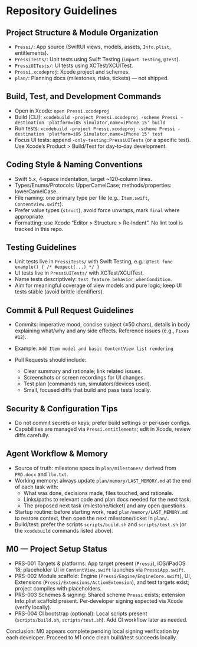 # Repository Guidelines

## Project Structure & Module Organization
- `Pressi/`: App source (SwiftUI views, models, assets, `Info.plist`, entitlements).
- `PressiTests/`: Unit tests using Swift Testing (`import Testing`, `@Test`).
- `PressiUITests/`: UI tests using XCTest/XCUITest.
- `Pressi.xcodeproj`: Xcode project and schemes.
- `plan/`: Planning docs (milestones, risks, tickets) — not shipped.

## Build, Test, and Development Commands
- Open in Xcode: `open Pressi.xcodeproj`
- Build (CLI): `xcodebuild -project Pressi.xcodeproj -scheme Pressi -destination 'platform=iOS Simulator,name=iPhone 15' build`
- Run tests: `xcodebuild -project Pressi.xcodeproj -scheme Pressi -destination 'platform=iOS Simulator,name=iPhone 15' test`
- Focus UI tests: append `-only-testing:PressiUITests` (or a specific test).
Use Xcode’s Product > Build/Test for day‑to‑day development.

## Coding Style & Naming Conventions
- Swift 5.x, 4‑space indentation, target ~120‑column lines.
- Types/Enums/Protocols: UpperCamelCase; methods/properties: lowerCamelCase.
- File naming: one primary type per file (e.g., `Item.swift`, `ContentView.swift`).
- Prefer value types (`struct`), avoid force unwraps, mark `final` where appropriate.
- Formatting: use Xcode “Editor > Structure > Re‑Indent”. No lint tool is tracked in this repo.

## Testing Guidelines
- Unit tests live in `PressiTests/` with Swift Testing, e.g.:
  `@Test func example() { /* #expect(...) */ }`
- UI tests live in `PressiUITests/` with XCTest/XCUITest.
- Name tests descriptively: `test_feature_behavior_whenCondition`.
- Aim for meaningful coverage of view models and pure logic; keep UI tests stable (avoid brittle identifiers).

## Commit & Pull Request Guidelines
- Commits: imperative mood, concise subject (≤50 chars), details in body explaining what/why and any side effects. Reference issues (e.g., `Fixes #12`).
- Example:
  `Add Item model and basic ContentView list rendering`

- Pull Requests should include:
  - Clear summary and rationale; link related issues.
  - Screenshots or screen recordings for UI changes.
  - Test plan (commands run, simulators/devices used).
  - Small, focused diffs that build and pass tests locally.

## Security & Configuration Tips
- Do not commit secrets or keys; prefer build settings or per‑user configs.
- Capabilities are managed via `Pressi.entitlements`; edit in Xcode, review diffs carefully.

## Agent Workflow & Memory
- Source of truth: milestone specs in `plan/milestones/` derived from `PRD.docx` and `llm.txt`.
- Working memory: always update `plan/memory/LAST_MEMORY.md` at the end of each task with:
  - What was done, decisions made, files touched, and rationale.
  - Links/paths to relevant code and plan docs needed for the next task.
  - The proposed next task (milestone/ticket) and any open questions.
- Startup routine: before starting work, read `plan/memory/LAST_MEMORY.md` to restore context, then open the next milestone/ticket in `plan/`.
- Build/test: prefer the scripts `scripts/build.sh` and `scripts/test.sh` (or the `xcodebuild` commands listed above).

## M0 — Project Setup Status
- PRS-001 Targets & platforms: App target present (`Pressi`), iOS/iPadOS 18; placeholder UI in `ContentView.swift` launches via `PressiApp.swift`.
- PRS-002 Module scaffold: Engine (`Pressi/Engine/EngineCore.swift`), UI, Extensions (`Pressi/Extensions/ActionExtension`), and test targets exist; project compiles with placeholders.
- PRS-003 Schemes & signing: Shared scheme `Pressi` exists; extension Info.plist scaffold present. Per‑developer signing expected via Xcode (verify locally).
- PRS-004 CI bootstrap (optional): Local scripts present (`scripts/build.sh`, `scripts/test.sh`). Add CI workflow later as needed.

Conclusion: M0 appears complete pending local signing verification by each developer. Proceed to M1 once clean build/test succeeds locally.
